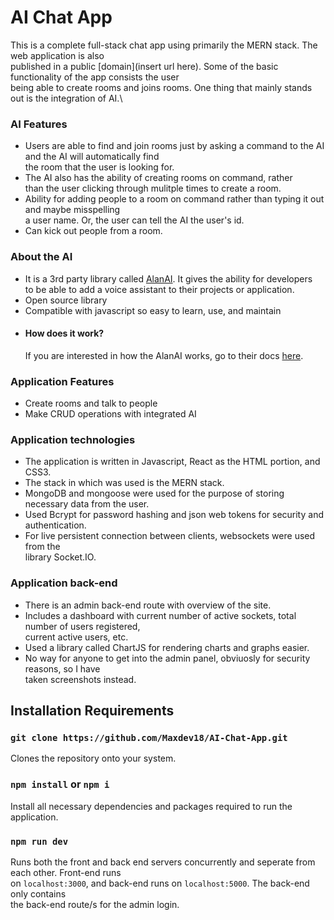 # AI Chat App

This is a complete full-stack chat app using primarily the MERN stack. The web application is also\
published in a public [domain](insert url here). Some of the basic functionality of the app consists the user\
being able to create rooms and joins rooms. One thing that mainly stands out is the integration of AI.\

### AI Features

- Users are able to find and join rooms just by asking a command to the AI and the AI will automatically find\
the room that the user is looking for.
- The AI also has the ability of creating rooms on command, rather\
than the user clicking through mulitple times to create a room.
- Ability for adding people to a room on command rather than typing it out and maybe misspelling\
a user name. Or, the user can tell the AI the user's id.
- Can kick out people from a room.

### About the AI

- It is a 3rd party library called [AlanAI](https://alan.app/). It gives the ability for developers\
to be able to add a voice assistant to their projects or application.
- Open source library
- Compatible with javascript so easy to learn, use, and maintain
- #### How does it work?
  If you are interested in how the AlanAI works, go to their docs [here](https://alan.app/docs/).

### Application Features

- Create rooms and talk to people
- Make CRUD operations with integrated AI

### Application technologies

- The application is written in Javascript, React as the HTML portion, and CSS3.
- The stack in which was used is the MERN stack.
- MongoDB and mongoose were used for the purpose of storing necessary data from the user.
- Used Bcrypt for password hashing and json web tokens for security and authentication.
- For live persistent connection between clients, websockets were used from the\
library Socket.IO.

### Application back-end

- There is an admin back-end route with overview of the site.
- Includes a dashboard with current number of active sockets, total number of users registered,\
current active users, etc.
- Used a library called ChartJS for rendering charts and graphs easier.
- No way for anyone to get into the admin panel, obviuosly for security reasons, so I have\
taken screenshots instead.

## Installation Requirements

### `git clone https://github.com/Maxdev18/AI-Chat-App.git`

Clones the repository onto your system.

### `npm install` or `npm i`

Install all necessary dependencies and packages required to run the application.

### `npm run dev`

Runs both the front and back end servers concurrently and seperate from each other. Front-end runs\
on `localhost:3000`, and back-end runs on `localhost:5000`. The back-end only contains\
the back-end route/s for the admin login.